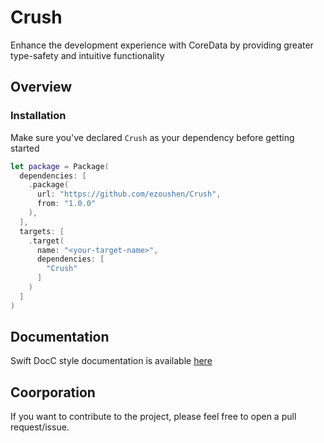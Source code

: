 # Crush

Enhance the development experience with CoreData by providing greater type-safety and intuitive functionality

## Overview

### Installation

Make sure you've declared `Crush` as your dependency before getting started 

```swift
let package = Package(
  dependencies: [
    .package(
      url: "https://github.com/ezoushen/Crush",
      from: "1.0.0"
    ),
  ],
  targets: [
    .target(
      name: "<your-target-name>",
      dependencies: [
        "Crush"
      ]
    )
  ]
)
```

## Documentation

Swift DocC style documentation is available [here](https://ezoushen.github.io/Crush/documentation/crush)

## Coorporation

If you want to contribute to the project, please feel free to open a pull request/issue. 
